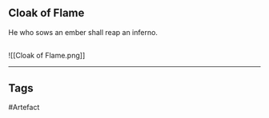 ## Cloak of Flame
He who sows an ember shall reap an inferno.
## 
![[Cloak of Flame.png]]

---
## Tags
#Artefact